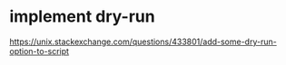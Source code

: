 # implement dry-run
https://unix.stackexchange.com/questions/433801/add-some-dry-run-option-to-script